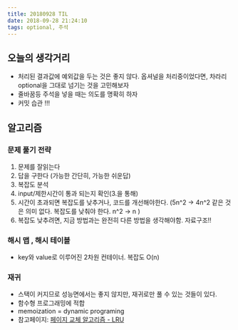```yaml
---
title: 20180928 TIL
date: 2018-09-28 21:24:10
tags: optional, 주석
---
```



## 오늘의 생각거리
- 처리된 결과값에 예외값을 두는 것은 좋지 않다. 옵셔널을 처리중이었다면, 차라리 optional을 그대로 넘기는 것을 고민해보자
- 줄바꿈등 주석을 넣을 때는 의도를 명확히 하자
- 커밋 습관 !!!

## 알고리즘

### 문제 풀기 전략
1. 문제를 잘읽는다
2. 답을 구한다 (가능한 간단히, 가능한 쉬운답)
3. 복잡도 분석
4. input/제한시간이 통과 되는지 확인(3.을 통해)
5. 시간이 초과되면 복잡도를 낮추거나, 코드를 개선해야한다. (5n^2 -> 4n^2 같은 것은 의미 없다. 복잡도를 낮춰야 한다. n^2 -> n )
6. 복잡도 낮추려면, 지금 방법과는 완전히 다른 방법을 생각해야함. 자료구조!!

### 해시 맵 , 해시 테이블
- key와 value로 이루어진 2차원 컨테이너. 복잡도 O(n)

### 재귀
- 스택이 커지므로 성능면에서는 좋지 않지만, 재귀로만 풀 수 있는 것들이 있다.
- 함수형 프로그래밍에 적합
- memoization = dynamic programing
- 참고페이지: [페이지 교체 알고리즘 - LRU](https://gomguard.tistory.com/115)
